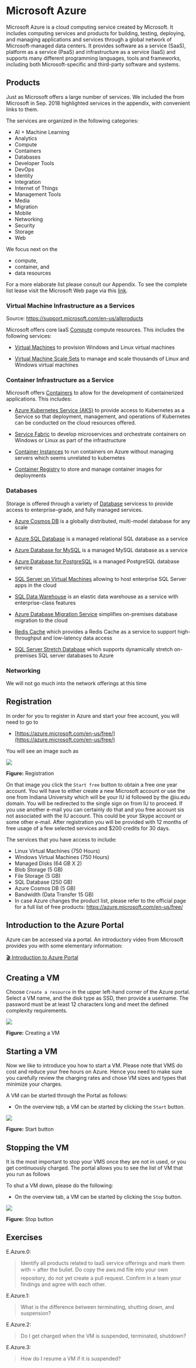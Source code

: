 # Microsoft Azure

Microsoft Azure is a cloud computing service created by Microsoft. It
includes computing services and products for building, testing,
deploying, and managing applications and services through a global
network of Microsoft-managed data centers.  It provides software as a
service (SaaS), platform as a service (PaaS) and infrastructure as a
service (IaaS) and supports many different programming languages,
tools and frameworks, including both Microsoft-specific and
third-party software and systems.


## Products

Just as  Microsoft offers a large number of services.
We included the from Microsoft in Sep. 2018 highlighted services in
the appendix, with convenient links to them.

The services are organized in the following categories:

-   AI + Machine Learning
-   Analytics
-   Compute
-   Containers
-   Databases
-   Developer Tools
-   DevOps
-   Identity
-   Integration
-   Internet of Things
-   Management Tools
-   Media
-   Migration
-   Mobile
-   Networking
-   Security
-   Storage
-   Web

We focus next on the

* compute,
* container, and
* data resources

For a more elaborate list please consult our Appendix. To see the
complete list lease visit the Microsoft Web page via this
[link](https://azure.microsoft.com/en-us/services/#compute).


###  Virtual Machine Infrastructure as a Services 

Source: <https://support.microsoft.com/en-us/allproducts>

Microsoft offers core IaaS 
[Compute](https://azure.microsoft.com/en-us/product-categories/compute/ "Compute")
compute resources. This includes the following services:

-
    [Virtual Machines](https://azure.microsoft.com/en-us/services/virtual-machines/
    "Virtual Machines") to provision Windows and Linux
    virtual machines 

-
    [Virtual Machine Scale Sets](https://azure.microsoft.com/en-us/services/virtual-machine-scale-sets/
    "Virtual Machine Scale Sets") to  manage and scale
     thousands of Linux and Windows virtual
    machines


### Container Infrastructure as a Service

Microsoft offers
[Containers](https://azure.microsoft.com/en-us/overview/containers/)
to allow for the development of 
containerized applications. This includes:

-
    [Azure Kubernetes Service (AKS)](https://azure.microsoft.com/en-us/services/kubernetes-service/)
    to provide access to Kubernetes as a Service so that deployment, management, and operations of
    Kubernetes can be conducted on the cloud resources offered.

-
   [Service Fabric](https://azure.microsoft.com/en-us/services/service-fabric/
    "Service Fabric") to develop microservices and
    orchestrate containers on Windows or
    Linux as part of the infrastructure

-
    [Container Instances](https://azure.microsoft.com/en-us/services/container-instances/
    "Container Instances") to run containers on Azure without managing
    servers which seems unrelated to kubernetes

-
    [Container Registry](https://azure.microsoft.com/en-us/services/container-registry/
    "Container Registry") to store and manage container images for deployments


### Databases

Storage is offered through a variety of
[Database](https://azure.microsoft.com/en-us/product-categories/databases/
"Databases") servicess to provide access to enterprise-grade, and fully managed  services.

-
    [Azure Cosmos DB](https://azure.microsoft.com/en-us/services/cosmos-db/
    "Azure Cosmos DB") is a  globally distributed,
    multi-model database for any
    scale

-
    [Azure SQL Database](https://azure.microsoft.com/en-us/services/sql-database/
    "Azure SQL Database") is a managed relational SQL database as a
    service

-
    [Azure Database for MySQL](https://azure.microsoft.com/en-us/services/mysql/
    "Azure Database for MySQL") is a managed MySQL database as a
    service

-
    [Azure Database for PostgreSQL](https://azure.microsoft.com/en-us/services/postgresql/
    "Azure Database for PostgreSQL") is a managed
    PostgreSQL database service

-
    [SQL Server on Virtual Machines](https://azure.microsoft.com/en-us/services/virtual-machines/sql-server/
    "SQL Server on Virtual Machines") allowing to host enterprise SQL
    Server apps in the cloud

-
    [SQL Data Warehouse](https://azure.microsoft.com/en-us/services/sql-data-warehouse/
    "SQL Data Warehouse") is an elastic data warehouse as a service
    with enterprise-class features

-
    [Azure Database Migration Service](https://azure.microsoft.com/en-us/services/database-migration/
    "Azure Database Migration Service") simplifies on-premises
    database migration to the cloud

- [Redis Cache](https://azure.microsoft.com/en-us/services/cache/
  "Redis Cache") which provides a Redis Cache as a service to
  support high-throughput and  low-latency data access

-
    [SQL Server Stretch Database](https://azure.microsoft.com/en-us/services/sql-server-stretch-database/
    "SQL Server Stretch Database") which supports dynamically
    stretch on-premises SQL server databases to 
    Azure

### Networking

We will not go much into the network offerings at this time

## Registration

In order for you to register in Azure and start your free account, you
will need to go to

* [https://azure.microsoft.com/en-us/free/](https://azure.microsoft.com/en-us/free/)

You will see an image such as

![](images/reg.png)

**Figure:** Registration

On that image you click the `Start free` button to obtain a free one
year account. You will have to either create a new Microsoft account
or use the one from Indiana University which will be your IU id
followed by the @iu.edu domain. You will be redirected to the single
sign on from IU to proceed. If you use another e-mail you can
certainly do that and you free account sis not associated with the IU
account. This could be your Skype account or some other e-mail.  After
registration you will be provided with 12 months of free usage of a
few selected services and $200 credits for 30 days.

The services that you have access to include:

* Linux Virtual Machines (750 Hours)
* Windows Virtual Machines (750 Hours)
* Managed Disks (64 GB X 2)
* Blob Storage (5 GB)
* File Storage (5 GB)
* SQL Database (250 GB)
* Azure Cosmos DB (5 GB)
* Bandwidth (Data Transfer 15 GB)
* In case Azure changes the product list, please refer to the official
  page for a full list of free products:
  https://azure.microsoft.com/en-us/free/

## Introduction to the Azure Portal

Azure can be accessed via a portal. An introductory video from
Microsoft provides you with some elementary information:

[:clapper: Introduction to Azure Portal](https://channel9.msdn.com/Blogs/Azure/Get-Started-with-Azure-Portal/player)

## Creating a VM

Choose `Create a resource` in the upper left-hand corner of the Azure
portal. Select a VM name, and the disk type as SSD, then provide a
username. The password must be at least 12 characters long and meet
the defined complexity requirements.

![](https://docs.microsoft.com/en-us/azure/virtual-machines/windows/media/quick-create-portal/create-windows-vm-portal-basic-blade.png)

**Figure:** Creating a VM

## Starting a VM

Now we like to introduce you how to start a VM. Please note that VMS
do cost and reduce your free hours on Azure. Hence you need to make
sure you carefully review the charging rates and chose VM sizes and
types that minimize your charges.

A VM can be started through the Portal as follows:

* On the overview tqb, a VM can be started by clicking the `Start`
  button.

![](images/start-button.png)

**Figure:** Start button

## Stopping the VM

It is the most important to stop your VMS once they are not in used,
or you get continuously charged. The portal allows you to see the list
of VM that you run as follows

To shut a VM down, please do the following:

* On the overview tab, a VM can be started by clicking the `Stop` button.

![](images/stop-button.png)

**Figure:** Stop button

## Exercises

E.Azure.0:

> Identify all products related to IaaS service offerings and mark
> them with :star: after the bullet. Do copy the aws.md file into your
> own repository, do not yet create a pull request. Confirm in a team
> your findings and agree with each other.


E.Azure.1:

> What is the difference between terminating, shutting down, and
> suspension?

E.Azure.2:

> Do I get charged when the VM is suspended, terminated, shutdown?

E.Azure.3:

> How do I resume a VM if it is suspended?



